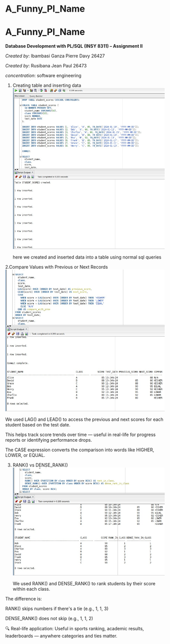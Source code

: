 # A_Funny_Pl_Name
# A_Funny_Pl_Name

**Database Development with PL/SQL (INSY 8311) – Assignment II**  

*Created by*: Ibambasi Ganza Pierre Davy 26427

*Created by*: Rusibana Jean Paul 26473

*concentration*: software engineering 
1. Creating table and inserting data
   ![Alt text](create.jpg)

   here we created and inserted data into a table using normal sql queries

2.Compare Values with Previous or Next Records
![Alt text](comparevalues.jpg)

We used LAG() and LEAD() to access the previous and next scores for each student based on the test date.

This helps track score trends over time — useful in real-life for progress reports or identifying performance drops.

The CASE expression converts the comparison into words like HIGHER, LOWER, or EQUAL.

3. RANK() vs DENSE_RANK()
   ![Alt text](rankvdrank.jpg)

    We used RANK() and DENSE_RANK() to rank students by their score within each class.

The difference is:

RANK() skips numbers if there's a tie (e.g., 1, 1, 3)

DENSE_RANK() does not skip (e.g., 1, 1, 2)

🔍 Real-life application: Useful in sports ranking, academic results, leaderboards — anywhere categories and ties matter.
   
